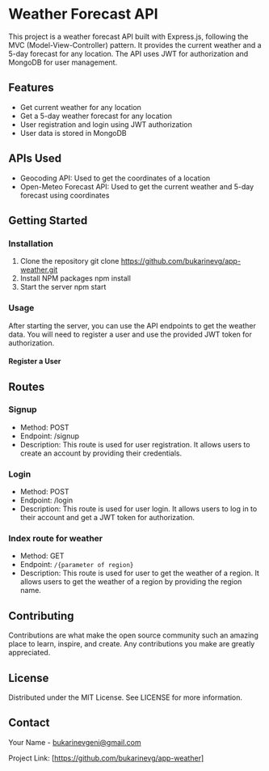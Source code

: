 # Weather Forecast API

This project is a weather forecast API built with Express.js, following the MVC (Model-View-Controller) pattern. It provides the current weather and a 5-day forecast for any location. The API uses JWT for authorization and MongoDB for user management.

## Features

- Get current weather for any location
- Get a 5-day weather forecast for any location
- User registration and login using JWT authorization
- User data is stored in MongoDB

## APIs Used

- Geocoding API: Used to get the coordinates of a location
- Open-Meteo Forecast API: Used to get the current weather and 5-day forecast using coordinates

## Getting Started

### Installation

1. Clone the repository
git clone https://github.com/bukarinevg/app-weather.git
2. Install NPM packages
npm install
3. Start the server
npm start

### Usage

After starting the server, you can use the API endpoints to get the weather data. You will need to register a user and use the provided JWT token for authorization.

#### Register a User

## Routes

### Signup

- Method: POST
- Endpoint: /signup
- Description: This route is used for user registration. It allows users to create an account by providing their credentials.

### Login

- Method: POST
- Endpoint: /login
- Description: This route is used for user login. It allows users to log in to their account and get a JWT token for authorization.

### Index route for weather
 - Method: GET
 - Endpoint: `/{parameter of region}`
 - Description: This route is used for user to get the weather of a region. It allows users to get the weather of a region by providing the region name.

## Contributing

Contributions are what make the open source community such an amazing place to learn, inspire, and create. Any contributions you make are greatly appreciated.

## License

Distributed under the MIT License. See LICENSE for more information.

## Contact

Your Name - bukarinevgeni@gmail.com

Project Link: [https://github.com/bukarinevg/app-weather]

